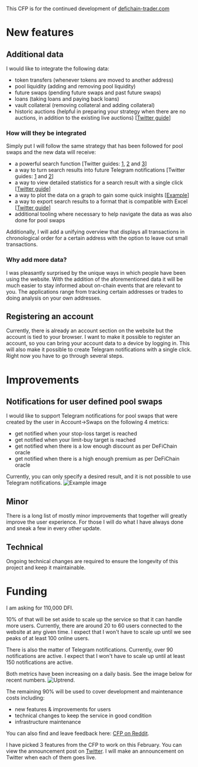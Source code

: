 This CFP is for the continued development of [defichain-trader.com](https://defichain-trader.com)

# New features

## Additional data

I would like to integrate the following data:
- token transfers (whenever tokens are moved to another address)
- pool liquidity (adding and removing pool liquidity)
- future swaps (pending future swaps and past future swaps)
- loans (taking loans and paying back loans)
- vault collateral (removing collateral and adding collateral)
- historic auctions (helpful in preparing your strategy when there are no auctions, in addition to the existing live auctions) [[Twitter guide](https://twitter.com/DefichainTrader/status/1617036236861964288)]

### How will they be integrated

Simply put I will follow the same strategy that has been followed for pool swaps and the new data will receive:
- a powerful search function [Twitter guides: [1](https://twitter.com/DefichainTrader/status/1611469144284856320), [2](https://twitter.com/DefichainTrader/status/1615991464286195712) and [3](https://twitter.com/DefichainTrader/status/1615239511721795587)]
- a way to turn search results into future Telegram notifications [Twitter guides: [1](https://twitter.com/DefichainTrader/status/1617706931988365314) and [2](https://twitter.com/DefichainTrader/status/1617417920333897729)]
- a way to view detailed statistics for a search result with a single click [[Twitter guide](https://twitter.com/DefichainTrader/status/1616345262133313537)]
- a way to plot the data on a graph to gain some quick insights [[Example](https://defichain-trader.com/#graph/swap/DUSD+to+USDT)]
- a way to export search results to a format that is compatible with Excel [[Twitter guide](https://twitter.com/DefichainTrader/status/1615110508448780288)]
- additional tooling where necessary to help navigate the data as was also done for pool swaps

Additionally, I will add a unifying overview that displays all transactions in chronological order for a certain address with the option to leave out small transactions.

### Why add more data?

I was pleasantly surprised by the unique ways in which people have been using the website. 
With the addition of the aforementioned data it will be much easier to stay informed about on-chain events that are relevant to you. The applications range from tracking certain addresses or trades to doing analysis on your own addresses.

## Registering an account

Currently, there is already an account section on the website but the account is tied to your browser. 
I want to make it possible to register an account, so you can bring your account data to a device by logging in.
This will also make it possible to create Telegram notifications with a single click. Right now you have to go through several steps.

# Improvements

## Notifications for user defined pool swaps
I would like to support Telegram notifications for pool swaps that were created by the user in Account->Swaps on the following 4 metrics:
- get notified when your stop-loss target is reached
- get notified when your limit-buy target is reached
- get notified when there is a low enough discount as per DeFiChain oracle
- get notified when there is a high enough premium as per DeFiChain oracle

Currently, you can only specify a desired result, and it is not possible to use Telegram notifications.
![Example image](https://gitlab.com/defichain-trader.com/webapp/-/raw/4c438e8ae10cd3a66d10fe45e72316d5c44bdf1e/track-swap.png?inline=false "Example with desired result")

## Minor
There is a long list of mostly minor improvements that together will greatly improve the user experience.
For those I will do what I have always done and sneak a few in every other update.

## Technical
Ongoing technical changes are required to ensure the longevity of this project and keep it maintainable.

# Funding
I am asking for 110,000 DFI.

10% of that will be set aside to scale up the service so that it can handle more users. Currently, there are around 20 to 60 users connected to the website at any given time. I expect that I won't have to scale up until we see peaks of at least 100 online users.

There is also the matter of Telegram notifications. Currently, over 90 notifications are active. I expect that I won't have to scale up until at least 150 notifications are active.

Both metrics have been increasing on a daily basis. See the image below for recent numbers. ![Uptrend](https://gitlab.com/defichain-trader.com/webapp/-/raw/main/uptrend.png "Uptrend").

The remaining 90% will be used to cover development and maintenance costs including:
- new features & improvements for users
- technical changes to keep the service in good condition
- infrastructure maintenance

You can also find and leave feedback here: [CFP on Reddit](https://www.reddit.com/r/defiblockchain/comments/10l35aj/cfp_defichaintradercom/).

I have picked 3 features from the CFP to work on this February. You can view the announcement post on [Twitter](https://twitter.com/DefichainTrader/status/1619673900618764289). I will make an announcement on Twitter when each of them goes live.
